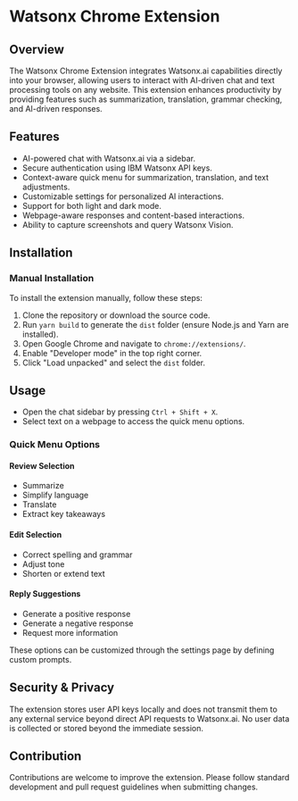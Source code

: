 # Watsonx Chrome Extension

## Overview
The Watsonx Chrome Extension integrates Watsonx.ai capabilities directly into your browser, allowing users to interact with AI-driven chat and text processing tools on any website. This extension enhances productivity by providing features such as summarization, translation, grammar checking, and AI-driven responses.

## Features
- AI-powered chat with Watsonx.ai via a sidebar.
- Secure authentication using IBM Watsonx API keys.
- Context-aware quick menu for summarization, translation, and text adjustments.
- Customizable settings for personalized AI interactions.
- Support for both light and dark mode.
- Webpage-aware responses and content-based interactions.
- Ability to capture screenshots and query Watsonx Vision.

## Installation
### Manual Installation
To install the extension manually, follow these steps:
1. Clone the repository or download the source code.
2. Run `yarn build` to generate the `dist` folder (ensure Node.js and Yarn are installed).
3. Open Google Chrome and navigate to `chrome://extensions/`.
4. Enable "Developer mode" in the top right corner.
5. Click "Load unpacked" and select the `dist` folder.

## Usage
- Open the chat sidebar by pressing `Ctrl + Shift + X`.
- Select text on a webpage to access the quick menu options.

### Quick Menu Options
#### Review Selection
- Summarize
- Simplify language
- Translate
- Extract key takeaways

#### Edit Selection
- Correct spelling and grammar
- Adjust tone
- Shorten or extend text

#### Reply Suggestions
- Generate a positive response
- Generate a negative response
- Request more information

These options can be customized through the settings page by defining custom prompts.

## Security & Privacy
The extension stores user API keys locally and does not transmit them to any external service beyond direct API requests to Watsonx.ai. No user data is collected or stored beyond the immediate session.

## Contribution
Contributions are welcome to improve the extension. Please follow standard development and pull request guidelines when submitting changes.



